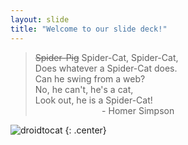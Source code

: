 ```yaml
---
layout: slide
title: "Welcome to our slide deck!"
---
```


> ~~Spider-Pig~~ Spider-Cat, Spider-Cat,<br>
> Does whatever a Spider-Cat does.<br>
> Can he swing from a web?<br>
> No, he can't, he's a cat,<br>
> Look out, he is a Spider-Cat!<br>
> &nbsp;&nbsp;&nbsp;&nbsp;&nbsp;&nbsp;&nbsp;&nbsp;&nbsp;&nbsp;&nbsp;&nbsp;&nbsp;&nbsp;&nbsp;&nbsp;&nbsp;&nbsp;&nbsp;&nbsp;&nbsp;&nbsp;&nbsp;&nbsp;&nbsp;&nbsp;&nbsp;- Homer Simpson

![droidtocat](https://octodex.github.com/images/spidertocat.png)
{: .center}